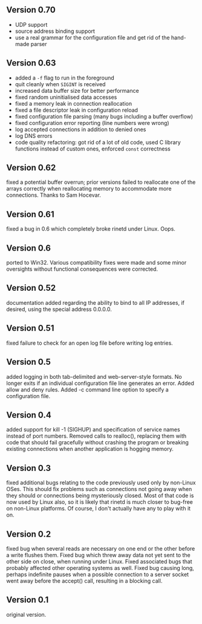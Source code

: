 ## Version 0.70

 * UDP support
 * source address binding support
 * use a real grammar for the configuration file and get rid of the hand-made
   parser

## Version 0.63

 * added a `-f` flag to run in the foreground
 * quit cleanly when `SIGINT` is received
 * increased data buffer size for better performance
 * fixed random uninitialised data accesses
 * fixed a memory leak in connection reallocation
 * fixed a file descriptor leak in configuration reload
 * fixed configuration file parsing (many bugs including a buffer overflow)
 * fixed configuration error reporting (line numbers were wrong)
 * log accepted connections in addition to denied ones
 * log DNS errors
 * code quality refactoring: got rid of a lot of old code, used C
   library functions instead of custom ones, enforced `const` correctness

## Version 0.62

fixed a potential buffer overrun; prior versions failed to reallocate one of
the arrays correctly when reallocating memory to accommodate more connections.
Thanks to Sam Hocevar.

## Version 0.61

fixed a bug in 0.6 which completely broke rinetd under Linux. Oops.

## Version 0.6

ported to Win32. Various compatibility fixes were made and some minor
oversights without functional consequences were corrected.

## Version 0.52

documentation added regarding the ability to bind to all IP addresses, if
desired, using the special address 0.0.0.0.

## Version 0.51

fixed failure to check for an open log file before writing log entries.

## Version 0.5

added logging in both tab-delimited and web-server-style formats. No longer
exits if an individual configuration file line generates an error. Added allow
and deny rules. Added -c command line option to specify a configuration file.

## Version 0.4

added support for kill -1 (SIGHUP) and specification of service names instead
of port numbers. Removed calls to realloc(), replacing them with code that
should fail gracefully without crashing the program or breaking existing
connections when another application is hogging memory.

## Version 0.3

fixed additional bugs relating to the code previously used only by non-Linux
OSes. This should fix problems such as connections not going away when they
should or connections being mysteriously closed. Most of that code is now
used by Linux also, so it is likely that rinetd is much closer to bug-free on
non-Linux platforms. Of course, I don't actually have any to play with it on.

## Version 0.2

fixed bug when several reads are necessary on one end or the other before a
write flushes them. Fixed bug which threw away data not yet sent to the other
side on close, when running under Linux. Fixed associated bugs that probably
affected other operating systems as well. Fixed bug causing long, perhaps
indefinite pauses when a possible connection to a server socket went away
before the accept() call, resulting in a blocking call.

## Version 0.1

original version.

